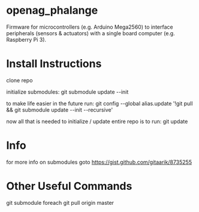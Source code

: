 # openag_phalange
Firmware for microcontrollers (e.g. Arduino Mega2560) to interface peripherals (sensors &amp; actuators) with a single board computer (e.g. Raspberry Pi 3).

# Install Instructions
clone repo

initialize submodules: git submodule update --init

to make life easier in the future run: git config --global alias.update '!git pull && git submodule update --init --recursive'

now all that is needed to initialize / update entire repo is to run: git update

# Info
for more info on submodules goto https://gist.github.com/gitaarik/8735255

# Other Useful Commands
git submodule foreach git pull origin master
